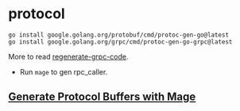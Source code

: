 # protocol

```shell
go install google.golang.org/protobuf/cmd/protoc-gen-go@latest
go install google.golang.org/grpc/cmd/protoc-gen-go-grpc@latest
```

More to read [regenerate-grpc-code](https://grpc.io/docs/languages/go/quickstart/#regenerate-grpc-code).

- Run `mage` to gen rpc_caller.

## [Generate Protocol Buffers with Mage](./mage-README.md)

